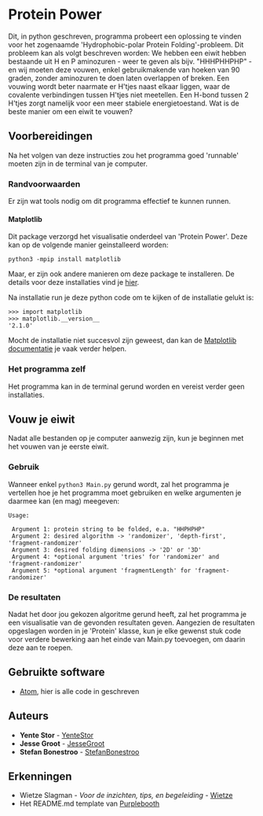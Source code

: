 # Protein Power

Dit, in python geschreven, programma probeert een oplossing te vinden voor het zogenaamde 'Hydrophobic-polar Protein Folding'-probleem. Dit probleem kan als volgt beschreven worden: We hebben een eiwit hebben bestaande uit H en P aminozuren - weer te geven als bijv. "HHHPHHPHP" - en wij moeten deze vouwen, enkel gebruikmakende van hoeken van 90 graden, zonder aminozuren te doen laten overlappen of breken. Een vouwing wordt beter naarmate er H'tjes naast elkaar liggen, waar de covalente verbindingen tussen H'tjes niet meetellen. Een H-bond tussen 2 H'tjes zorgt namelijk voor een meer stabiele energietoestand. Wat is de beste manier om een eiwit te vouwen?

## Voorbereidingen

Na het volgen van deze instructies zou het programma goed 'runnable' moeten zijn in de terminal van je computer.


### Randvoorwaarden

Er zijn wat tools nodig om dit programma effectief te kunnen runnen.

#### Matplotlib
Dit package verzorgd het visualisatie onderdeel van 'Protein Power'. Deze kan op de volgende manier geinstalleerd worden:
```
python3 -mpip install matplotlib
```
Maar, er zijn ook andere manieren om deze package te installeren. De details voor deze installaties vind je [hier](https://matplotlib.org/faq/installing_faq.html).

Na installatie run je deze python code om te kijken of de installatie gelukt is:
```
>>> import matplotlib
>>> matplotlib.__version__
'2.1.0'
```
Mocht de installatie niet succesvol zijn geweest, dan kan de [Matplotlib documentatie](https://matplotlib.org/faq/troubleshooting_faq.html) je vaak verder helpen.

### Het programma zelf

Het programma kan in de terminal gerund worden en vereist verder geen installaties.

## Vouw je eiwit

Nadat alle bestanden op je computer aanwezig zijn, kun je beginnen met het vouwen van je eerste eiwit.

### Gebruik

Wanneer enkel ``` python3 Main.py ``` gerund wordt, zal het programma je vertellen hoe je het programma moet gebruiken en welke argumenten je daarmee kan (en mag) meegeven:
```
Usage: 

 Argument 1: protein string to be folded, e.a. "HHPHPHP"
 Argument 2: desired algorithm -> 'randomizer', 'depth-first', 'fragment-randomizer'
 Argument 3: desired folding dimensions -> '2D' or '3D'
 Argument 4: *optional argument 'tries' for 'randomizer' and 'fragment-randomizer'
 Argument 5: *optional argument 'fragmentLength' for 'fragment-randomizer'
```

### De resultaten

Nadat het door jou gekozen algoritme gerund heeft, zal het programma je een visualisatie van de gevonden resultaten geven. Aangezien de resultaten opgeslagen worden in je 'Protein' klasse, kun je elke gewenst stuk code voor verdere bewerking aan het einde van Main.py toevoegen, om daarin deze aan te roepen.

## Gebruikte software

* [Atom](https://atom.io/), hier is alle code in geschreven

## Auteurs

* **Yente Stor** - [YenteStor](https://github.com/YenteStor)
* **Jesse Groot** - [JesseGroot](https://github.com/jessegroot)
* **Stefan Bonestroo** - [StefanBonestroo](https://github.com/StefanBonestroo)

## Erkenningen

* Wietze Slagman - *Voor de inzichten, tips, en begeleiding* - [Wietze](https://github.com/WietzeSlagman)
* Het README.md template van [Purplebooth](https://gist.github.com/PurpleBooth/109311bb0361f32d87a2)
